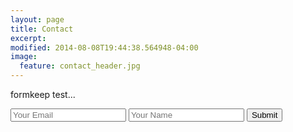 ```yaml
---
layout: page
title: Contact
excerpt:
modified: 2014-08-08T19:44:38.564948-04:00
image:
  feature: contact_header.jpg
---
```


formkeep test...

<form accept-charset="UTF-8" action="https://formkeep.com/f/49c7017ff85c" method="POST">
  <input type="email" name="email" placeholder="Your Email">
  <input type="text" name="name" placeholder="Your Name">
  <input type="hidden" name="utf8" value="✓">
  <button type="submita">Submit</button>
</form>
